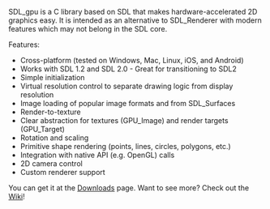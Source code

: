 SDL\_gpu is a C library based on SDL that makes hardware-accelerated 2D graphics easy.  It is intended as an alternative to SDL\_Renderer with modern features which may not belong in the SDL core.

Features:
  * Cross-platform (tested on Windows, Mac, Linux, iOS, and Android)
  * Works with SDL 1.2 and SDL 2.0 - Great for transitioning to SDL2
  * Simple initialization
  * Virtual resolution control to separate drawing logic from display resolution
  * Image loading of popular image formats and from SDL\_Surfaces
  * Render-to-texture
  * Clear abstraction for textures (GPU\_Image) and render targets (GPU\_Target)
  * Rotation and scaling
  * Primitive shape rendering (points, lines, circles, polygons, etc.)
  * Integration with native API (e.g. OpenGL) calls
  * 2D camera control
  * Custom renderer support

You can get it at the [Downloads](https://code.google.com/p/sdl-gpu/wiki/Downloads) page.
Want to see more?  Check out the [Wiki](https://code.google.com/p/sdl-gpu/wiki/MainPage)!